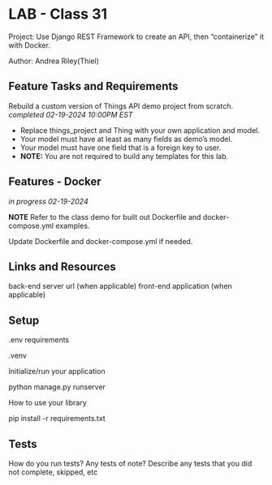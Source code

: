 # LAB - Class 31

Project: Use Django REST Framework to create an API, then “containerize” it with Docker.

Author: Andrea Riley(Thiel)

## Feature Tasks and Requirements

Rebuild a custom version of Things API demo project from scratch. *completed 02-19-2024 10:00PM EST*

- Replace things_project and Thing with your own application and model.
- Your model must have at least as many fields as demo’s model.
- Your model must have one field that is a foreign key to user.
- **NOTE:** You are not required to build any templates for this lab.

## Features - Docker

*in progress 02-19-2024*

**NOTE** Refer to the class demo for built out Dockerfile and docker-compose.yml examples.

Update Dockerfile and docker-compose.yml if needed.

## Links and Resources

back-end server url (when applicable)
front-end application (when applicable)

## Setup

.env requirements

  .venv

Initialize/run your application 

  python manage.py runserver

How to use your library 

  pip install -r requirements.txt

## Tests

How do you run tests?
Any tests of note?
Describe any tests that you did not complete, skipped, etc
